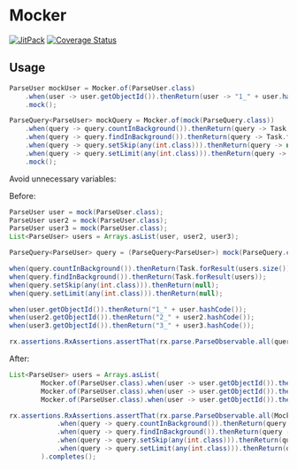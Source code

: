 # Mocker

[![JitPack](https://img.shields.io/github/tag/yongjhih/mocker.svg?label=JitPack)](https://jitpack.io/#yongjhih/mocker)
[![Coverage Status](https://coveralls.io/repos/github/yongjhih/mocker/badge.svg?branch=master)](https://coveralls.io/github/yongjhih/mocker?branch=master)
<!--[![Build Status](https://travis-ci.org/yongjhih/mocker.svg)](https://travis-ci.org/yongjhih/mocker)-->
<!--[![javadoc](https://img.shields.io/github/tag/yongjhih/mocker.svg?label=javadoc)](https://jitpack.io/com/github/yongjhih/mocker/-SNAPSHOT/javadoc/)-->
<!--[![Download](https://api.bintray.com/packages/yongjhih/maven/mocker/images/download.svg) ](https://bintray.com/yongjhih/maven/mocker/_latestVersion)-->

## Usage

```java
ParseUser mockUser = Mocker.of(ParseUser.class)
    .when(user -> user.getObjectId()).thenReturn(user -> "1_" + user.hashCode());
    .mock();
```

```java
ParseQuery<ParseUser> mockQuery = Mocker.of(mock(ParseQuery.class))
    .when(query -> query.countInBackground()).thenReturn(query -> Task.forResult(users.size()))
    .when(query -> query.findInBackground()).thenReturn(query -> Task.forResult(users))
    .when(query -> query.setSkip(any(int.class))).thenReturn(query -> null)
    .when(query -> query.setLimit(any(int.class))).thenReturn(query -> null)
    .mock();
```

Avoid unnecessary variables:

Before:

```java
ParseUser user = mock(ParseUser.class);
ParseUser user2 = mock(ParseUser.class);
ParseUser user3 = mock(ParseUser.class);
List<ParseUser> users = Arrays.asList(user, user2, user3);

ParseQuery<ParseUser> query = (ParseQuery<ParseUser>) mock(ParseQuery.class);

when(query.countInBackground()).thenReturn(Task.forResult(users.size()));
when(query.findInBackground()).thenReturn(Task.forResult(users));
when(query.setSkip(any(int.class))).thenReturn(null);
when(query.setLimit(any(int.class))).thenReturn(null);

when(user.getObjectId()).thenReturn("1_" + user.hashCode());
when(user2.getObjectId()).thenReturn("2_" + user2.hashCode());
when(user3.getObjectId()).thenReturn("3_" + user3.hashCode());

rx.assertions.RxAssertions.assertThat(rx.parse.ParseObservable.all(query)).completes();
```

After:

```java
List<ParseUser> users = Arrays.asList(
        Mocker.of(ParseUser.class).when(user -> user.getObjectId()).thenReturn(user -> "1_" + user.hashCode()).mock(),
        Mocker.of(ParseUser.class).when(user -> user.getObjectId()).thenReturn(user -> "2_" + user.hashCode()).mock(),
        Mocker.of(ParseUser.class).when(user -> user.getObjectId()).thenReturn(user -> "3_" + user.hashCode()).mock());

rx.assertions.RxAssertions.assertThat(rx.parse.ParseObservable.all(Mocker.of(ParseQuery.class)
            .when(query -> query.countInBackground()).thenReturn(query -> Task.forResult(users.size()))
            .when(query -> query.findInBackground()).thenReturn(query -> Task.forResult(users))
            .when(query -> query.setSkip(any(int.class))).thenReturn(query -> null)
            .when(query -> query.setLimit(any(int.class))).thenReturn(query -> null).mock())
        ).completes();
```

